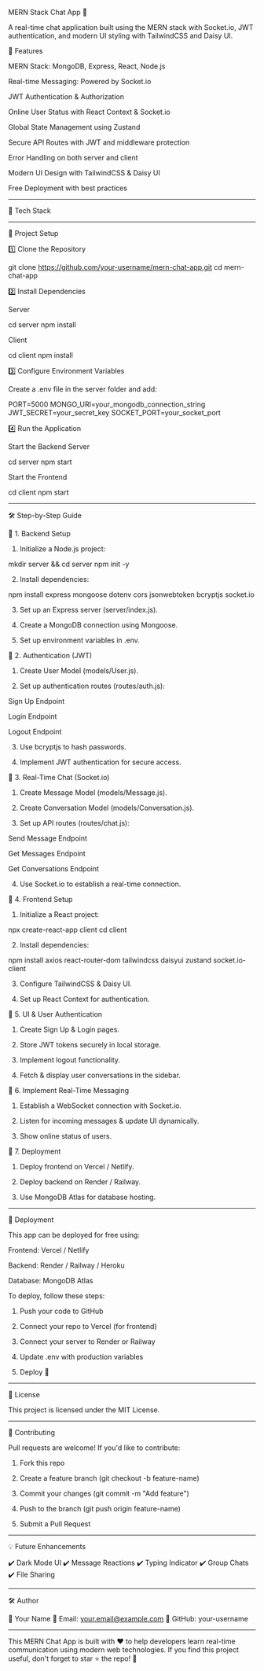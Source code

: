 MERN Stack Chat App 🚀

A real-time chat application built using the MERN stack with Socket.io, JWT authentication, and modern UI styling with TailwindCSS and Daisy UI.

🌟 Features

MERN Stack: MongoDB, Express, React, Node.js

Real-time Messaging: Powered by Socket.io

JWT Authentication & Authorization

Online User Status with React Context & Socket.io

Global State Management using Zustand

Secure API Routes with JWT and middleware protection

Error Handling on both server and client

Modern UI Design with TailwindCSS & Daisy UI

Free Deployment with best practices



---

📌 Tech Stack


---

📂 Project Setup

1️⃣ Clone the Repository

git clone https://github.com/your-username/mern-chat-app.git
cd mern-chat-app

2️⃣ Install Dependencies

Server

cd server
npm install

Client

cd client
npm install

3️⃣ Configure Environment Variables

Create a .env file in the server folder and add:

PORT=5000
MONGO_URI=your_mongodb_connection_string
JWT_SECRET=your_secret_key
SOCKET_PORT=your_socket_port

4️⃣ Run the Application

Start the Backend Server

cd server
npm start

Start the Frontend

cd client
npm start


---

🛠 Step-by-Step Guide

📌 1. Backend Setup

1. Initialize a Node.js project:

mkdir server && cd server
npm init -y


2. Install dependencies:

npm install express mongoose dotenv cors jsonwebtoken bcryptjs socket.io


3. Set up an Express server (server/index.js).


4. Create a MongoDB connection using Mongoose.


5. Set up environment variables in .env.



📌 2. Authentication (JWT)

1. Create User Model (models/User.js).


2. Set up authentication routes (routes/auth.js):

Sign Up Endpoint

Login Endpoint

Logout Endpoint



3. Use bcryptjs to hash passwords.


4. Implement JWT authentication for secure access.



📌 3. Real-Time Chat (Socket.io)

1. Create Message Model (models/Message.js).


2. Create Conversation Model (models/Conversation.js).


3. Set up API routes (routes/chat.js):

Send Message Endpoint

Get Messages Endpoint

Get Conversations Endpoint



4. Use Socket.io to establish a real-time connection.



📌 4. Frontend Setup

1. Initialize a React project:

npx create-react-app client
cd client


2. Install dependencies:

npm install axios react-router-dom tailwindcss daisyui zustand socket.io-client


3. Configure TailwindCSS & Daisy UI.


4. Set up React Context for authentication.



📌 5. UI & User Authentication

1. Create Sign Up & Login pages.


2. Store JWT tokens securely in local storage.


3. Implement logout functionality.


4. Fetch & display user conversations in the sidebar.



📌 6. Implement Real-Time Messaging

1. Establish a WebSocket connection with Socket.io.


2. Listen for incoming messages & update UI dynamically.


3. Show online status of users.



📌 7. Deployment

1. Deploy frontend on Vercel / Netlify.


2. Deploy backend on Render / Railway.


3. Use MongoDB Atlas for database hosting.




---

🚀 Deployment

This app can be deployed for free using:

Frontend: Vercel / Netlify

Backend: Render / Railway / Heroku

Database: MongoDB Atlas


To deploy, follow these steps:

1. Push your code to GitHub


2. Connect your repo to Vercel (for frontend)


3. Connect your server to Render or Railway


4. Update .env with production variables


5. Deploy 🚀




---

📜 License

This project is licensed under the MIT License.


---

🎯 Contributing

Pull requests are welcome! If you'd like to contribute:

1. Fork this repo


2. Create a feature branch (git checkout -b feature-name)


3. Commit your changes (git commit -m "Add feature")


4. Push to the branch (git push origin feature-name)


5. Submit a Pull Request




---

💡 Future Enhancements

✔️ Dark Mode UI
✔️ Message Reactions
✔️ Typing Indicator
✔️ Group Chats
✔️ File Sharing


---

🛠️ Author

👤 Your Name
📧 Email: your.email@example.com
🔗 GitHub: your-username


---

This MERN Chat App is built with ❤️ to help developers learn real-time communication using modern web technologies. If you find this project useful, don't forget to star ⭐ the repo! 🚀

